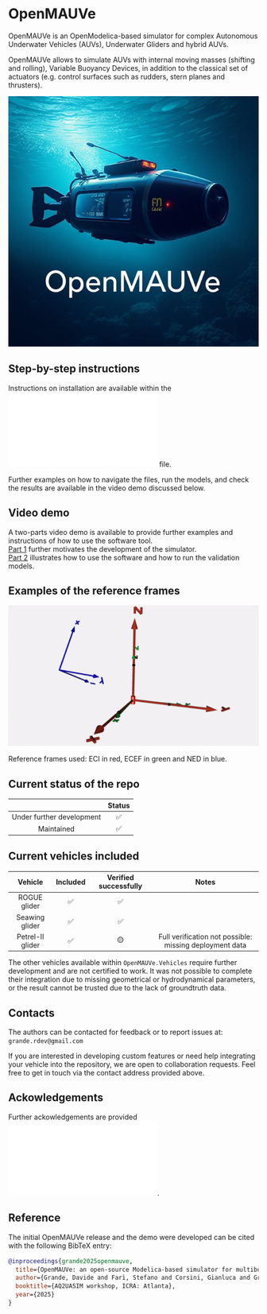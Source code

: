 # OpenMAUVe

OpenMAUVe is an OpenModelica-based simulator for complex Autonomous Underwater Vehicles (AUVs), Underwater Gliders and hybrid AUVs.  
  
OpenMAUVe allows to simulate AUVs with internal moving masses (shifting and rolling), Variable Buoyancy Devices, in addition to the classical set of actuators (e.g. control surfaces such as rudders, stern planes and thrusters).


<img src="https://github.com/grande-dev/OpenMAUVe/blob/master/images/logo_OpenMAUVe.png"> 


## Step-by-step instructions 
Instructions on installation are available within the ![INSTALLATION](./documentation/INSTALLATION.md) file.    
  
Further examples on how to navigate the files, run the models, and check the results are available in the video demo discussed below.   
  


## Video demo
A two-parts video demo is available to provide further examples and instructions of how to use the software tool.     
[Part 1](https://youtu.be/KwfKjwBRIlU) further motivates the development of the simulator.  
[Part 2](https://youtu.be/s6pP4D50OoE) illustrates how to use the software and how to run the validation models.  
  
  
## Examples of the reference frames  
<img src="https://github.com/grande-dev/OpenMAUVe/blob/master/images/frames_rotating.gif"> 

Reference frames used: ECI in red, ECEF in green and NED in blue.
  
  
  
## Current status of the repo  
   
|  | Status  |
| :---:   | :---: |
| Under further development |  :white_check_mark:  |
| Maintained |  :white_check_mark:  |



## Current vehicles included 

| Vehicle | Included  | Verified successfully | Notes |
| :---:   | :---: | :---: | :---: |
| ROGUE glider |  :white_check_mark:  | :white_check_mark: |  |
| Seawing glider |  :white_check_mark:  | :white_check_mark: | |
| Petrel-II glider |  :white_check_mark:  | :yellow_circle: | Full verification not possible: missing deployment data |

The other vehicles available within `OpenMAUVe.Vehicles` require further development and are not certified to work. It was not possible to complete their integration due to missing geometrical or hydrodynamical parameters, or the result cannot be trusted due to the lack of groundtruth data.  





## Contacts
The authors can be contacted for feedback or to report issues at:  
`grande.rdev@gmail.com`
   
If you are interested in developing custom features or need help integrating your vehicle into the repository, we are open to collaboration requests. Feel free to get in touch via the contact address provided above.



## Ackowledgements
Further ackowledgements are provided ![here](./Acknowledgements.md).



## Reference  
The initial OpenMAUVe release and the demo were developed can be cited with the following BibTeX entry:  
  
```bibtex
@inproceedings{grande2025openmauve,
  title={OpenMAUVe: an open-source Modelica-based simulator for multibody underwater vehicle dynamics},
  author={Grande, Davide and Farı̀, Stefano and Corsini, Gianluca and Grech La Rosa, Andrea and Smith, Tom and Pawling, Rachel and Thomas, Giles},
  booktitle={AQ2UASIM workshop, ICRA: Atlanta},
  year={2025}
}
``` 



